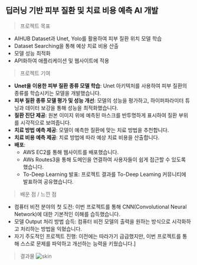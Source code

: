 ## 딥러닝 기반 피부 질환 및 치료 비용 예측 AI 개발
> 프로젝트 목표

- AIHUB Dataset과 Unet, Yolo를 활용하여 피부 질환 위치 모델 학습
- Dataset Searching을 통해 예상 치료 비용 산출
- 모델 성능 최적화
- API화하여 애플리케이션 및 웹사이트에 적용

> 프로젝트 기여
- **Unet을 이용한 피부 질환 종류 모델 학습**: Unet 아키텍처를 사용하여 피부 질환의 종류를 학습시키는 모델을 개발했습니다.
- **피부 질환 종류 모델 평가 및 성능 개선**: 모델의 성능을 평가하고, 하이퍼파라미터 튜닝과 데이터 보강을 통해 성능을 최적화했습니다.
- **질환 진단 제공**: 원본 이미지 위에 예측된 마스크를 반투명하게 표시하여 질환 부위를 시각적으로 보여줍니다.
- **치료 방법 예측 제공**: 모델이 예측한 질환에 맞는 치료 방법을 추천합니다.
- **치료 비용 예측 제공**: 치료 방법에 따라 예상 치료 비용을 산출합니다.
- **배포**:
    - AWS EC2를 통해 웹사이트를 배포했습니다.
    - AWs Routes3을 통해 도메인을 연결하여 사용자들이 쉽게 접근할 수 있도록 했습니다.
    - To-Deep Learning 발표: 프로젝트 결과를 To-Deep Leaming 커뮤니티에 발표하여 공유했습니다.
> 배운 점 / 느낀 점
- 컴퓨터 비전 분야의 첫 도전: 이번 프로젝트를 통해 CNN(Convolutional Neural Network)에 대한 기본적인 이해를 습득했습니다.
- 모델 Output 처리 방법 습득: 컴퓨터 비전 모델의 출력을 원하는 방식으로 시각화하고 처리하는 방법을 익혔습니다.
- 자기 주도적인 프로젝트 진행: 이전에는 따라가기 급급했지만, 이번 프로젝트를 통해 스스로 문제를 파악하고 개선하는 능력을 키웠습니다.]

> 결과물
![skin](/skin.png)
